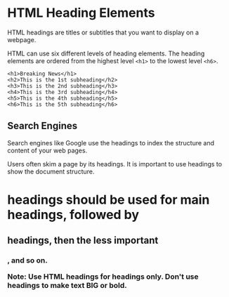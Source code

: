 # HTML Heading Elements

HTML headings are titles or subtitles that you want to display on a webpage.

HTML can use six different levels of heading elements. The heading elements are ordered from the highest level `<h1>` to the lowest level `<h6>`.

```hmtl
<h1>Breaking News</h1>
<h2>This is the 1st subheading</h2>
<h3>This is the 2nd subheading</h3>
<h4>This is the 3rd subheading</h4>
<h5>This is the 4th subheading</h5>
<h6>This is the 5th subheading</h6>
```

## Search Engines

Search engines like Google use the headings to index the structure and content of your web pages.

Users often skim a page by its headings. It is important to use headings to show the document structure.

<h1> headings should be used for main headings, followed by <h2> headings, then the less important <h3>, and so on.

**Note:** Use HTML headings for headings only. Don't use headings to make text BIG or bold.